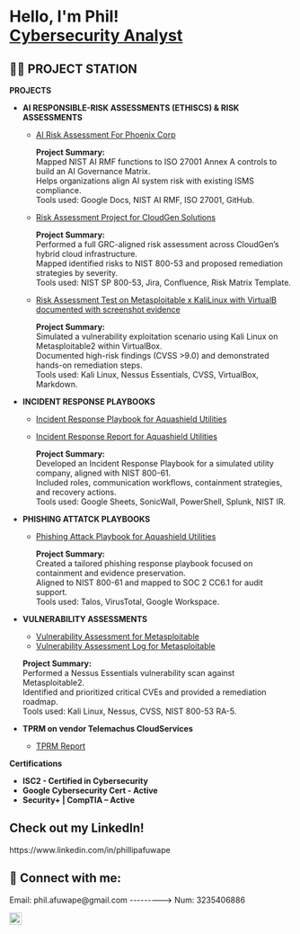 <h1>Hello, I'm Phil! <br/><a href="https://www.linkedin.com/in/phillipafuwape">Cybersecurity Analyst</a></h1>

<h2>👨‍💻 PROJECT STATION </h2>

 <b>PROJECTS</b>
 - <b>AI RESPONSIBLE-RISK ASSESSMENTS (ETHISCS) & RISK ASSESSMENTS </b>

   - [AI Risk Assessment For Phoenix Corp](https://docs.google.com/document/d/1cgijqWHWwSNIh322nh-NwI9FA69DK9xkwJVOgtXC0EU/edit?usp=sharing)
 
      **Project Summary:**  
      Mapped NIST AI RMF functions to ISO 27001 Annex A controls to build an AI Governance Matrix.  
      Helps organizations align AI system risk with existing ISMS compliance.  
      Tools used: Google Docs, NIST AI RMF, ISO 27001, GitHub.
   
   - [Risk Assessment Project for CloudGen Solutions](https://docs.google.com/spreadsheets/d/1XlJKVuStoujkLpREekX9Y__ZaLZq56ab_Ym5-PBFRjo/edit?usp=sharing)

      **Project Summary:**  
      Performed a full GRC-aligned risk assessment across CloudGen’s hybrid cloud infrastructure.  
      Mapped identified risks to NIST 800-53 and proposed remediation strategies by severity.  
      Tools used: NIST SP 800-53, Jira, Confluence, Risk Matrix Template.

   - [Risk Assessment Test on Metasploitable x KaliLinux with VirtualB documented with screenshot evidence](https://docs.google.com/spreadsheets/d/1wRaHV_v_BciwgdR4RwXHJ415VLV9R49LGn_cGN4wmng/edit?usp=sharing)

       **Project Summary:**  
       Simulated a vulnerability exploitation scenario using Kali Linux on Metasploitable2 within VirtualBox.  
       Documented high-risk findings (CVSS >9.0) and demonstrated hands-on remediation steps.  
       Tools used: Kali Linux, Nessus Essentials, CVSS, VirtualBox, Markdown.


   


- <b>INCIDENT RESPONSE PLAYBOOKS</b>

   - [Incident Response Playbook for Aquashield Utilities](https://docs.google.com/spreadsheets/d/1HA0Ttiu3PPXXYdwGCRuhqXv3nktYkGx7X9Gfxc0tUjM/edit?usp=sharing)
   - [Incident Response Report for Aquashield Utilities](https://docs.google.com/spreadsheets/d/1HA0Ttiu3PPXXYdwGCRuhqXv3nktYkGx7X9Gfxc0tUjM/edit?usp=sharing)

     **Project Summary:**  
     Developed an Incident Response Playbook for a simulated utility company, aligned with NIST 800-61.  
     Included roles, communication workflows, containment strategies, and recovery actions.  
     Tools used: Google Sheets, SonicWall, PowerShell, Splunk, NIST IR.

 
    
- <b>PHISHING ATTATCK PLAYBOOKS </b>

  - [Phishing Attack Playbook for  Aquashield Utilities](https://docs.google.com/spreadsheets/d/1XlJKVuStoujkLpREekX9Y__ZaLZq56ab_Ym5-PBFRjo/edit?usp=sharing)

     **Project Summary:**  
     Created a tailored phishing response playbook focused on containment and evidence preservation.  
     Aligned to NIST 800-61 and mapped to SOC 2 CC6.1 for audit support.  
     Tools used: Talos, VirusTotal, Google Workspace.

  
- <b>VULNERABILITY ASSESSMENTS </b>

   - [Vulnerability Assessment for Metasploitable](https://docs.google.com/document/d/1Eo9i4TMJOlZhw9zOTtN9zkz0pajjplMw-DMXgHRu1Eo/edit?usp=sharing)
   - [Vulnerability Assessment Log for Metasploitable](https://docs.google.com/document/d/1Eo9i4TMJOlZhw9zOTtN9zkz0pajjplMw-DMXgHRu1Eo/edit?usp=sharing)
 
    **Project Summary:**  
    Performed a Nessus Essentials vulnerability scan against Metasploitable2.  
    Identified and prioritized critical CVEs and provided a remediation roadmap.  
    Tools used: Kali Linux, Nessus, CVSS, NIST 800-53 RA-5.

  
- <b>TPRM on vendor Telemachus CloudServices</b>
  - [TPRM Report](https://docs.google.com/document/d/1SjItRv4jofvFL1U3pqhsKAO_uK5aq9Q1ur6crt36et0/edit?usp=sharing)
 
 <b>Certifications</b>
   - <b> ISC2 - Certified in Cybersecurity</b>
   - <b> Google Cybersecurity Cert - Active</b>
   - <b> Security+ | CompTIA – Active</b>
  
<h2> Check out my LinkedIn! </h2>
 https://www.linkedin.com/in/phillipafuwape


<h2> 🤳 Connect with me:</h2>
Email: phil.afuwape@gmail.com --------->       Num: 3235406886 


[<img align="left" alt="JoshMadakor | LinkedIn" width="22px" src="https://cdn.jsdelivr.net/npm/simple-icons@v3/icons/linkedin.svg" />][linkedin]



[linkedin]: https://www.linkedin.com/in/phillipafuwape

<!--
**joshmadakor1/joshmadakor1** is a ✨ _special_ ✨ repository because its `README.md` (this file) appears on your GitHub profile.

Here are some ideas to get you started:

- 🔭 I’m currently working on ...
- 🌱 I’m currently learning ...
- 👯 I’m looking to collaborate on ...
- 🤔 I’m looking for help with ...
- 💬 Ask me about ...
- 📫 How to reach me: ...
- 😄 Pronouns: ...
- ⚡ Fun fact: ...
-->
